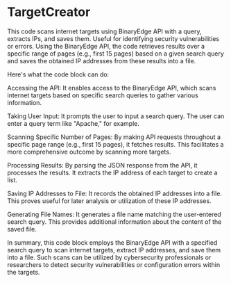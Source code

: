 # TargetCreator
This code scans internet targets using BinaryEdge API with a query, extracts IPs, and saves them. Useful for identifying security vulnerabilities or errors.
Using the BinaryEdge API, the code retrieves results over a specific range of pages (e.g., first 15 pages) based on a given search query and saves the obtained IP addresses from these results into a file.

Here's what the code block can do:

Accessing the API: It enables access to the BinaryEdge API, which scans internet targets based on specific search queries to gather various information.

Taking User Input: It prompts the user to input a search query. The user can enter a query term like "Apache," for example.

Scanning Specific Number of Pages: By making API requests throughout a specific page range (e.g., first 15 pages), it fetches results. This facilitates a more comprehensive outcome by scanning more targets.

Processing Results: By parsing the JSON response from the API, it processes the results. It extracts the IP address of each target to create a list.

Saving IP Addresses to File: It records the obtained IP addresses into a file. This proves useful for later analysis or utilization of these IP addresses.

Generating File Names: It generates a file name matching the user-entered search query. This provides additional information about the content of the saved file.

In summary, this code block employs the BinaryEdge API with a specified search query to scan internet targets, extract IP addresses, and save them into a file. Such scans can be utilized by cybersecurity professionals or researchers to detect security vulnerabilities or configuration errors within the targets.
